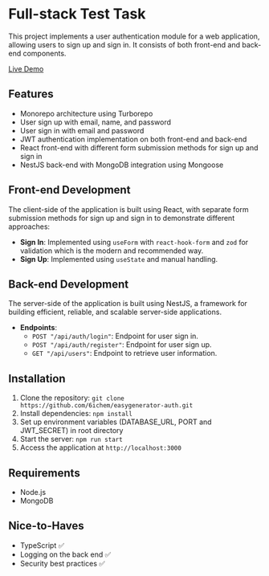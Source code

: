 # Full-stack Test Task 

This project implements a user authentication module for a web application, allowing users to sign up and sign in. It consists of both front-end and back-end components.

[Live Demo](https://pages.github.com/)

## Features

- Monorepo architecture using Turborepo
- User sign up with email, name, and password
- User sign in with email and password
- JWT authentication implementation on both front-end and back-end
- React front-end with different form submission methods for sign up and sign in
- NestJS back-end with MongoDB integration using Mongoose

## Front-end Development

The client-side of the application is built using React, with separate form submission methods for sign up and sign in to demonstrate different approaches:

- **Sign In**: Implemented using `useForm` with `react-hook-form` and `zod` for validation which is the modern and recommended way.
- **Sign Up**: Implemented using `useState` and manual handling.

## Back-end Development

The server-side of the application is built using NestJS, a framework for building efficient, reliable, and scalable server-side applications.

- **Endpoints**:
  - `POST "/api/auth/login"`: Endpoint for user sign in.
  - `POST "/api/auth/register"`: Endpoint for user sign up.
  - `GET "/api/users"`: Endpoint to retrieve user information.

## Installation

1. Clone the repository: `git clone https://github.com/6ichem/easygenerator-auth.git`
2. Install dependencies: `npm install`
3. Set up environment variables (DATABASE_URL, PORT and JWT_SECRET) in root directory
4. Start the server: `npm run start`
5. Access the application at `http://localhost:3000`

## Requirements

- Node.js
- MongoDB

## Nice-to-Haves

- TypeScript ✅
- Logging on the back end ✅
- Security best practices ✅
